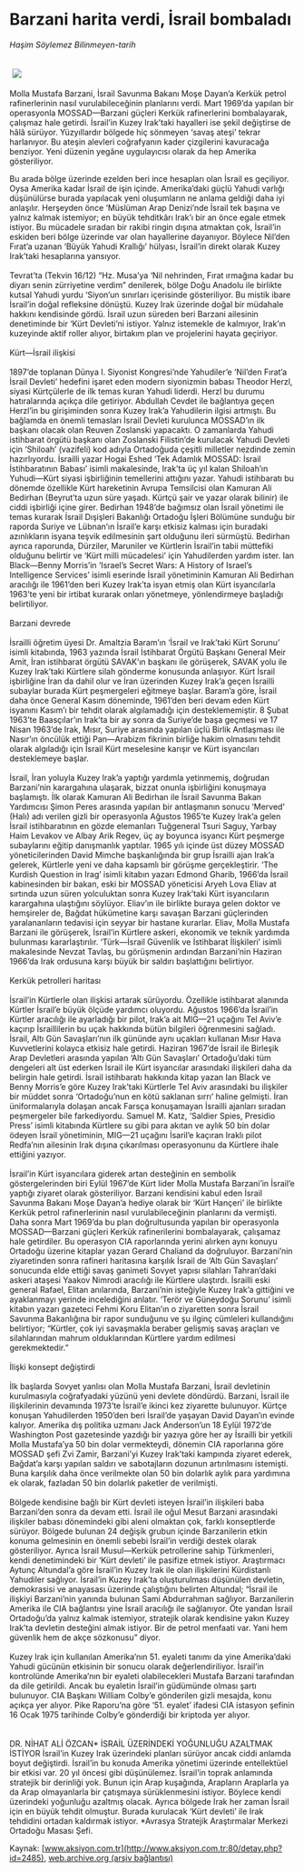 # Barzani harita verdi, İsrail bombaladı

*Haşim Söylemez Bilinmeyen-tarih*

<div>
 <font>
  <img border="0" height="1" src="/web/20040209120640im_/http://www.aksiyon.com.tr/images/blank.gif"/>
 </font>
 <font class="content">
  <p>
   <img border="0" hspace="5" src="/web/20040209120640im_/http://www.aksiyon.com.tr/resim/47/52.jpg" vspace="5"/>
  </p>
 </font>
 <font class="content">
  Molla Mustafa Barzani, İsrail Savunma Bakanı Moşe Dayan’a Kerkük petrol rafinerlerinin nasıl vurulabileceğinin planlarını verdi. Mart 1969’da yapılan bir operasyonla MOSSAD—Barzani güçleri Kerkük rafinerlerini bombalayarak, çalışmaz hale getirdi. İsrail’in Kuzey Irak’taki hayalleri ise şekil değiştirse de hâlâ sürüyor. Yüzyıllardır bölgede hiç sönmeyen ‘savaş ateşi’ tekrar harlanıyor. Bu ateşin alevleri coğrafyanın kader çizgilerini kavuracağa benziyor. Yeni düzenin yegâne uygulayıcısı olarak da hep Amerika gösteriliyor.
 </font>
 <p>
  <font class="content">
   Bu arada bölge üzerinde ezelden beri ince hesapları olan İsrail es geçiliyor. Oysa Amerika kadar İsrail de işin içinde. Amerika’daki güçlü Yahudi varlığı düşünülürse burada yapılacak yeni oluşumların ne anlama geldiği daha iyi anlaşılır. Herşeyden önce ‘Müslüman Arap Denizi’nde İsrail tek başına ve yalnız kalmak istemiyor; en büyük tehditkârı Irak’ı bir an önce egale etmek istiyor. Bu mücadele sıradan bir rakibi ringin dışına atmaktan çok, İsrail’in eskiden beri bölge üzerinde var olan hayallerine dayanıyor. Böylece Nil’den Fırat’a uzanan ‘Büyük Yahudi Krallığı’ hülyası, İsrail’in direkt olarak Kuzey Irak’taki hesaplarına yansıyor.
   <br/>
   <br/>
   Tevrat’ta (Tekvin 16/12) “Hz. Musa’ya ‘Nil nehrinden, Fırat ırmağına kadar bu diyarı senin zürriyetine verdim” denilerek, bölge Doğu Anadolu ile birlikte kutsal Yahudi yurdu ‘Siyon’un sınırları içerisinde gösteriliyor. Bu mistik ibare İsrail’in doğal refleksine dönüştü. Kuzey Irak üzerinde doğal bir müdahale hakkını kendisinde gördü. İsrail uzun süreden beri Barzani ailesinin denetiminde bir ‘Kürt Devleti’ni istiyor. Yalnız istemekle de kalmıyor, Irak’ın kuzeyinde aktif roller alıyor, birtakım plan ve projelerini hayata geçiriyor.
   <br/>
   <br/>
   Kürt—İsrail ilişkisi
   <br/>
   <br/>
   1897’de toplanan Dünya I. Siyonist Kongresi’nde Yahudiler’e ‘Nil’den Fırat’a İsrail Devleti’ hedefini işaret eden modern siyonizmin babası Theodor Herzl, siyasi Kürtçülerle de ilk temas kuran Yahudi liderdi. Herzl bu durumu hatıralarında açıkça dile getiriyor. Abdullah Cevdet ile bağlantıya geçen Herzl’in bu girişiminden sonra Kuzey Irak’a Yahudilerin ilgisi artmıştı. Bu bağlamda en önemli temasları İsrail Devleti kurulunca MOSSAD’ın ilk başkanı olacak olan Reuven Zoslanski yapacaktı. O zamanlarda Yahudi istihbarat örgütü başkanı olan Zoslanski Filistin’de kurulacak Yahudi Devleti için ‘Shiloah’ (vazifeli) kod adıyla Ortadoğuda çeşitli milletler nezdinde zemin hazırlıyordu. İsrailli yazar Hogai Eshed ‘Tek Adamlık MOSSAD: İsrail İstihbaratının Babası’ isimli makalesinde, Irak’ta üç yıl kalan Shiloah’ın Yuhudi—Kürt siyasi işbirliğinin temellerini attığını yazar. Yahudi istihbaratı bu dönemde özellikle Kürt hareketinin Avrupa Temsilcisi olan Kamuran Ali Bedirhan (Beyrut’ta uzun süre yaşadı. Kürtçü şair ve yazar olarak bilinir) ile ciddi işbirliği içine girer. Bedirhan 1948’de bağımsız olan İsrail yönetimi ile temas kurarak İsrail Dışişleri Bakanlığı Ortadoğu İşleri Bölümüne sunduğu bir raporda Suriye ve Lübnan’ın İsrail’e karşı etkisiz kalması için buradaki azınlıkların isyana teşvik edilmesinin şart olduğunu ileri sürmüştü. Bedirhan ayrıca raporunda, Dürziler, Maruniler ve Kürtlerin İsrail’in tabii müttefiki olduğunu belirtir ve ‘Kürt milli mücadelesi’ için Yahudilerden yardım ister. Ian Black—Benny Morris’in ‘Israel’s Secret Wars: A History of Israel’s Intelligence Services’ isimli eserinde İsrail yönetiminin Kamuran Ali Bedirhan aracılığı ile 1961’den beri Kuzey Irak’ta isyan etmiş olan Kürt isyancılarla 1963’te yeni bir irtibat kurarak onları yönetmeye, yönlendirmeye başladığı belirtiliyor.
   <br/>
   <br/>
   Barzani devrede
   <br/>
   <br/>
   İsrailli öğretim üyesi Dr. Amaltzia Baram’ın ‘İsrail ve Irak’taki Kürt Sorunu’ isimli kitabında, 1963 yazında İsrail İstihbarat Örgütü Başkanı General Meir Amit, İran istihbarat örgütü SAVAK’ın başkanı ile görüşerek, SAVAK yolu ile Kuzey Irak’taki Kürtlere silah gönderme konusunda anlaşıyor. Kürt İsrail işbirliğine İran da dahil olur ve İran üzerinden Kuzey Irak’a geçen İsrailli subaylar burada Kürt peşmergeleri eğitmeye başlar. Baram’a göre, İsrail daha önce General Kasım döneminde, 1961’den beri devam eden Kürt isyanını Kasım’ı bir tehdit olarak algılamadığı için desteklememiştir. 8 Şubat 1963’te Baasçılar’ın Irak’ta bir ay sonra da Suriye’de başa geçmesi ve 17 Nisan 1963’de Irak, Mısır, Suriye arasında yapılan üçlü Birlik Antlaşması ile Nasır’ın öncülük ettiği Pan—Arabizm fikrinin birliğe hakim olmasını tehdit olarak algıladığı için İsrail Kürt meselesine karışır ve Kürt isyancıları desteklemeye başlar.
   <br/>
   <br/>
   İsrail, İran yoluyla Kuzey Irak’a yaptığı yardımla yetinmemiş, doğrudan Barzani’nin karargahına ulaşarak, bizzat onunla işbirliğini konuşmaya başlamıştı. İlk olarak Kamuran Ali Bedirhan ile İsrail Savunma Bakan Yardımcısı Şimon Peres arasında yapılan bir antlaşmanın sonucu ‘Merved’ (Halı) adı verilen gizli bir operasyonla Ağustos 1965’te Kuzey Irak’a gelen İsrail istihbaratının en gözde elemanları Tuğgeneral Tsuri Saguy, Yarbay Haim Levakov ve Albay Arik Regev, üç ay boyunca isyancı Kürt peşmerge subaylarını eğitip danışmanlık yaptılar. 1965 yılı içinde üst düzey MOSSAD yöneticilerinden David Mimche başkanlığında bir grup İsrailli ajan Irak’a gelerek, Kürtlerle yeni ve daha kapsamlı bir görüşme gerçekleştirir. ‘The Kurdish Question in Irag’ isimli kitabın yazarı Edmond Gharib, 1966’da İsrail kabinesinden bir bakan, eski bir MOSSAD yöneticisi Aryeh Lova Eliav at sırtında uzun süren yolculuktan sonra Kuzey Irak’taki Kürt isyancıların karargahına ulaştığını söylüyor. Eliav’ın ile birlikte buraya gelen doktor ve hemşireler de, Bağdat hükümetine karşı savaşan Barzani güçlerinden yaralananların tedavisi için seyyar bir hastane kurarlar. Eliav, Molla Mustafa Barzani ile görüşerek, İsrail’in Kürtlere askeri, ekonomik ve teknik yardımda bulunması kararlaştırılır. ‘Türk—İsrail Güvenlik ve İstihbarat İlişkileri’ isimli makalesinde Nevzat Tavlaş, bu görüşmenin ardından Barzani’nin Haziran 1966’da Irak ordusuna karşı büyük bir saldırı başlattığını belirtiyor.
   <br/>
   <br/>
   Kerkük petrolleri haritası
   <br/>
   <br/>
   İsrail’in Kürtlerle olan ilişkisi artarak sürüyordu. Özellikle istihbarat alanında Kürtler İsrail’e büyük ölçüde yardımcı oluyordu. Ağustos 1966’da İsrail’in Kürtler aracılığı ile ayarladığı bir pilot, Irak’a ait MIG—21 uçağını Tel Aviv’e kaçırıp İsraillilerin bu uçak hakkında bütün bilgileri öğrenmesini sağladı. İsrail, Altı Gün Savaşları’nın ilk gününde aynı uçakları kullanan Mısır Hava Kuvvetlerini kolayca etkisiz hale getirdi. Haziran 1967’de İsrail ile Birleşik Arap Devletleri arasında yapılan ‘Altı Gün Savaşları’ Ortadoğu’daki tüm dengeleri alt üst ederken İsrail ile Kürt isyancılar arasındaki ilişkileri daha da belirgin hale getirdi. İsrail istihbaratı hakkında kitap yazan Ian Black ve Benny Morris’e göre Kuzey Irak’taki Kürtlerle Tel Aviv arasındaki bu ilişkiler bir müddet sonra ‘Ortadoğu’nun en kötü saklanan sırrı’ haline gelmişti. İran üniformalarıyla dolaşan ancak Farsça konuşamayan İsrailli ajanları sıradan peşmergeler bile farkediyordu. Samuel M. Katz, ‘Saldier Spies, Presidio Press’ isimli kitabında Kürtlere su gibi para akıtan ve aylık 50 bin dolar ödeyen İsrail yönetiminin, MIG—21 uçağını İsaril’e kaçıran Iraklı pilot Redfa’nın ailesinin Irak dışına çıkarılması operasyonunu da Kürtlere ihale ettiğini yazıyor.
   <br/>
   <br/>
   İsrail’in Kürt isyancılara giderek artan desteğinin en sembolik göstergelerinden biri Eylül 1967’de Kürt lider Molla Mustafa Barzani’in İsrail’e yaptığı ziyaret olarak gösteriliyor. Barzani kendisini kabul eden İsrail Savunma Bakanı Moşe Dayan’a hediye olarak bir ‘Kürt Hançeri’ ile birlikte Kerkük petrol rafinerlerinin nasıl vurulabileceğinin planlarını da vermişti. Daha sonra Mart 1969’da bu plan doğrultusunda yapılan bir operasyonla MOSSAD—Barzani güçleri Kerkük rafinerilerini bombalayarak, çalışamaz hale getirdiler. Bu operasyon CIA raporlarında yerini alırken aynı konuyu Ortadoğu üzerine kitaplar yazan Gerard Chaliand da doğruluyor. Barzani’nin ziyaretinden sonra rafineri haritasına karşılık İsrail de ‘Altı Gün Savaşları’ sonucunda elde ettiği savaş ganimeti Sovyet yapısı silahları Tahran’daki askeri ataşesi Yaakov Nimrodi aracılığı ile Kürtlere ulaştırdı. İsrailli eski general Rafael, Elitan anılarında, Barzani’nin isteğiyle Kuzey Irak’a gittiğini ve ayaklanmayı yerinde incelediğini anlatır. ‘Terör ve Güneydoğu Sorunu’ isimli kitabın yazarı gazeteci Fehmi Koru Elitan’ın o ziyaretten sonra İsrail Savunma Bakanlığına bir rapor sunduğunu ve şu ilginç cümleleri kullandığını belirtiyor; “Kürtler, çok iyi savaşmakla beraber gelişmiş savaş araçları ve silahlarından mahrum olduklarından Kürtlere yardım edilmesi gerekmektedir.”
   <br/>
   <br/>
   İlişki konsept değiştirdi
   <br/>
   <br/>
   İlk başlarda Sovyet yanlısı olan Molla Mustafa Barzani, İsrail devletinin kurulmasıyla coğrafyadaki yüzünü yeni devlete döndürdü. Barzani, İsrail ile ilişkilerinin devamında 1973’te İsrail’e ikinci kez ziyarette bulunuyor. Kürtçe konuşan Yahudilerden 1950’den beri İsrail’de yaşayan David Dayan’ın evinde kalıyor. Amerika dış politika uzmanı Jack Anderson’un 18 Eylül 1972’de Washington Post gazetesinde yazdığı bir yazıya göre her ay İsrailli bir yetkili Molla Mustafa’ya 50 bin dolar vermekteydi, dönemin CIA raporlarına göre MOSSAD şefi Zvi Zamir, Barzani’yi Kuzey Irak’taki kampında ziyaret ederek, Bağdat’a karşı yapılan saldırı ve sabotajların dozunun artırılmasını istemişti. Buna karşılık daha önce verilmekte olan 50 bin dolarlık aylık para yardımına ek olarak, fazladan 50 bin dolarlık paketler de verilmişti.
   <br/>
   <br/>
   Bölgede kendisine bağlı bir Kürt devleti isteyen İsrail’in ilişkileri baba Barzani’den sonra da devam etti. İsrail ile oğul Mesut Barzani arasındaki ilişkiler babası dönemindeki gibi aleni olmaktan çok, farklı konseptlerde sürüyor. Bölgede bulunan 24 değişik grubun içinde Barzanilerin etkin konuma gelmesinin en önemli sebebi İsrail’in verdiği destek olarak gösteriliyor. Ayrıca İsrail Musul—Kerkük petrollerine sahip Türkmenleri, kendi denetimindeki bir ‘Kürt devleti’ ile pasifize etmek istiyor. Araştırmacı Aytunç Altundal’a göre İsrail’in Kuzey Irak ile olan ilişkilerini Kürdistanlı Yahudiler sağlıyor. İsrail’in Kuzey Irak’ta oluşturulması düşünülen devletin, demokrasisi ve anayasası üzerinde çalıştığını belirten Altundal; “İsrail ile ilişkiyi Barzani’nin yanında bulunan Sami Abdurrahman sağlıyor. Barzanilerin Amerika ile CIA bağlantısı yine İsrail aracılığı ile sağlanıyor. Öte yandan İsrail Ortadoğu’da yalnız kalmak istemiyor, stratejik olarak kendisine yakın Kuzey Irak’ta devletin desteğini almak istiyor. Bir de petrol menfaati var. Yani hem güvenlik hem de akçe sözkonusu” diyor.
   <br/>
   <br/>
   Kuzey Irak için kullanılan Amerika’nın 51. eyaleti tanımı da yine Amerika’daki Yahudi gücünün etkisinin bir sonucu olarak değerlendiriliyor. İsrail’in kontrolünde Amerika’nın bir eyaleti olabilecekleri Mustafa Barzani tarafından da dile getirildi. Ancak bu eyaletin İsrail’in güdümünde olması şartı bulunuyor. CIA Başkanı William Colby’e gönderilen gizli mesajda, konu açıkça yer alıyor. Pike Raporu’na göre ‘51. eyalet’ ifadesi CIA istasyon şefinin 16 Ocak 1975 tarihinde Colby’e gönderdiği bir kriptoda yer alıyor.
   <br/>
   <br/>
   <br/>
   DR. NİHAT ALİ ÖZCAN* İSRAİL ÜZERİNDEKİ YOĞUNLUĞU AZALTMAK İSTİYOR  İsrail’in Kuzey Irak üzerindeki planları sürüyor ancak ciddi anlamda boyut değiştirdi. İsrail’in bu konuda Amerika yönetimi üzerinde entellektüel bir etkisi var. 20 yıl öncesi gibi düşünülemez. İsrail’in toprak anlamında stratejik bir derinliği yok. Bunun için Arap kuşağında, Arapların Araplarla ya da Arap olmayanlarla bir çatışmaya sürüklenmesini istiyor. Böylece kendi üzerindeki yoğunluğu azaltmış olacak. Ayrıca bölgede Irak her zaman İsrail için en büyük tehdit olmuştur. Burada kurulacak ‘Kürt devleti’ ile Irak tehdidini ortadan kaldırmak istiyor. *Avrasya Stratejik Araştırmalar Merkezi Ortadoğu Masası Şefi.
  </font>
 </p>
</div>


Kaynak: [www.aksiyon.com.tr](http://www.aksiyon.com.tr:80/detay.php?id=2485), [web.archive.org (arşiv bağlantısı)](http://web.archive.org/web/20040209120640/http://www.aksiyon.com.tr:80/detay.php?id=2485)
